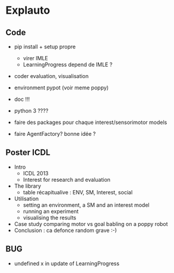 # Explauto

## Code
* pip install + setup propre
    * virer IMLE
    * LearningProgress depend de IMLE ?

* coder evaluation, visualisation
* environment pypot (voir meme poppy)
* doc !!!
* python 3 ????
* faire des packages pour chaque interest/sensorimotor models
* faire AgentFactory? bonne idée ?


## Poster ICDL
* Intro
    * ICDL 2013
    * Interest for research and evaluation
* The library
    * table récapitualive : ENV, SM, Interest, social
* Utilisation
    * setting an environment, a SM and an interest model
    * running an experiment
    * visualising the results
* Case study comparing motor vs goal babling on a poppy robot
* Conclusion : ca defonce random grave :-)

## BUG
* undefined x in update of LearningProgress
